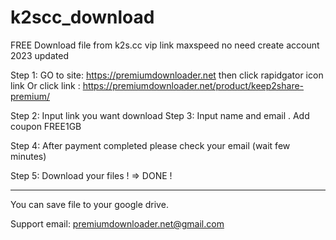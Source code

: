 # k2scc_download
FREE Download file from k2s.cc  vip link maxspeed no need create account 2023 updated 

Step 1:
GO to site: https://premiumdownloader.net then click rapidgator icon link
Or click link : https://premiumdownloader.net/product/keep2share-premium/

Step 2:
Input link you want download
Step 3:
Input name and email . 
Add coupon FREE1GB

Step 4:
After payment completed please check your email (wait few minutes)

Step 5: 
Download your files !
=> DONE !

______________________

You can save file to your google drive.

Support email: premiumdownloader.net@gmail.com
